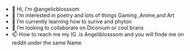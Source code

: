 - 👋 Hi, I’m @angelicblosssom
- 👀 I’m interested in poetry and lots of things Gaming ,Anime,and Art 
- 🌱 I’m currently learning how to surive and phyton 
- 💞️ I’m looking to collaborate on Diconium or cool brans
- 📫 How to reach me my IG .is Angeliblosssom and you will finde me on reddit under the same Name

<!---
angelicblosssom/angelicblosssom is a ✨ special ✨ repository because its `README.md` (this file) appears on your GitHub profile.
You can click the Preview link to take a look at your changes.
--->
